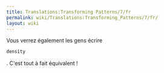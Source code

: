 ```yaml
---
title: Translations:Transforming Patterns/7/fr
permalink: wiki/Translations:Transforming_Patterns/7/fr/
layout: wiki
---
```


Vous verrez également les gens écrire

``` haskell
density
```

. C'est tout à fait équivalent !
